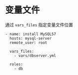 # 变量文件

通过 `vars_files` 指定变量文件位置

```
- name: install MySQL57
  hosts: mysql-server
  remote_user: root
  
  vars_files:
    - vars/dbserver.yml
    
  roles:
    - db
```